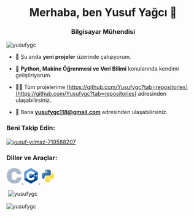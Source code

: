 <h1 align="center">Merhaba, ben Yusuf Yağcı 👋</h1>
<h3 align="center">Bilgisayar Mühendisi</h3>

<p align="left"> <img src="https://komarev.com/ghpvc/?username=yusufygc&label=Profil%20Görüntülenme&color=0e75b6&style=flat" alt="yusufygc" /> </p>

- 🔭 Şu anda **yeni projeler** üzerinde çalışıyorum.

- 🌱 **Python, Makine Öğrenmesi ve Veri Bilimi** konularında kendimi geliştiriyorum.

- 👨‍💻 Tüm projelerime [https://github.com/Yusufygc?tab=repositories](https://github.com/Yusufygc?tab=repositories) adresinden ulaşabilirsiniz.

- 💬 Bana **yusufygc118@gmail.com** adresinden ulaşabilirsiniz.

<h3 align="left">Beni Takip Edin:</h3>
<p align="left">
<a href="https://linkedin.com/in/ysfygc" target="blank"><img align="center" src="https://raw.githubusercontent.com/rahuldkjain/github-profile-readme-generator/master/src/images/icons/Social/linked-in-alt.svg" alt="yusuf-yılmaz-719588207" height="30" width="40" /></a>
</p>

<h3 align="left">Diller ve Araçlar:</h3>
<p align="left">
  <a href="https://www.cprogramming.com/" target="_blank" rel="noreferrer">
    <img src="https://raw.githubusercontent.com/devicons/devicon/master/icons/c/c-original.svg" alt="c" width="40" height="40"/>
  </a>
  <a href="https://isocpp.org/" target="_blank" rel="noreferrer">
    <img src="https://raw.githubusercontent.com/devicons/devicon/master/icons/cplusplus/cplusplus-original.svg" alt="cplusplus" width="40" height="40"/>
  </a>
  <a href="https://www.python.org" target="_blank" rel="noreferrer">
    <img src="https://raw.githubusercontent.com/devicons/devicon/master/icons/python/python-original.svg" alt="python" width="40" height="40"/>
  </a>
</p>

<p>&nbsp;<img align="center" src="https://github-readme-stats.vercel.app/api?username=yusufygc&show_icons=true&locale=tr&theme=tokyonight" alt="yusufygc" /></p>

<p><img align="center" src="https://github-readme-streak-stats.herokuapp.com/?user=yusufygc&theme=tokyonight" alt="yusufygc" /></p>

